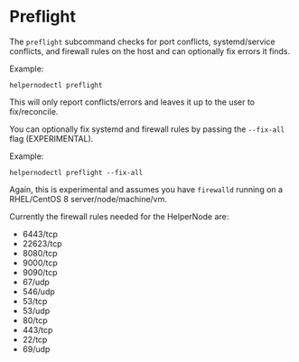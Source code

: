 # Preflight

The `preflight` subcommand checks for port conflicts, systemd/service
conflicts, and firewall rules on the host and can optionally fix errors
it finds.

Example:

```shell
helpernodectl preflight
```

This will only report conflicts/errors and leaves it up to the user
to fix/reconcile.

You can optionally fix systemd and firewall rules by passing the `--fix-all` flag (EXPERIMENTAL).


Example:

```shell
helpernodectl preflight --fix-all
```

Again, this is experimental and assumes you have `firewalld` running on
a RHEL/CentOS 8 server/node/machine/vm.

Currently the firewall rules needed for the HelperNode are:

* 6443/tcp
* 22623/tcp
* 8080/tcp
* 9000/tcp
* 9090/tcp
* 67/udp
* 546/udp
* 53/tcp
* 53/udp
* 80/tcp
* 443/tcp
* 22/tcp
* 69/udp
